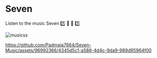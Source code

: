 # Seven
Listen to the music Seven 7️⃣ 🎵 🎵 7️⃣


![musicss](https://github.com/Padmaja7664/Seven-Music/assets/96992366/908d740d-a304-4d58-a95e-a07a86da93f5)




https://github.com/Padmaja7664/Seven-Music/assets/96992366/4345d5c1-a586-4d4c-9da9-989d95964f00

